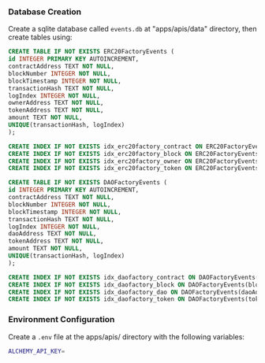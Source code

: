 ### Database Creation

Create a sqlite database called `events.db` at "apps/apis/data" directory, then create tables using:

```sql
CREATE TABLE IF NOT EXISTS ERC20FactoryEvents (
id INTEGER PRIMARY KEY AUTOINCREMENT,
contractAddress TEXT NOT NULL,
blockNumber INTEGER NOT NULL,
blockTimestamp INTEGER NOT NULL,
transactionHash TEXT NOT NULL,
logIndex INTEGER NOT NULL,
ownerAddress TEXT NOT NULL,
tokenAddress TEXT NOT NULL,
amount TEXT NOT NULL,
UNIQUE(transactionHash, logIndex)
);

CREATE INDEX IF NOT EXISTS idx_erc20factory_contract ON ERC20FactoryEvents(contractAddress);
CREATE INDEX IF NOT EXISTS idx_erc20factory_block ON ERC20FactoryEvents(blockNumber);
CREATE INDEX IF NOT EXISTS idx_erc20factory_owner ON ERC20FactoryEvents(ownerAddress);
CREATE INDEX IF NOT EXISTS idx_erc20factory_token ON ERC20FactoryEvents(tokenAddress);

```

```sql
CREATE TABLE IF NOT EXISTS DAOFactoryEvents (
id INTEGER PRIMARY KEY AUTOINCREMENT,
contractAddress TEXT NOT NULL,
blockNumber INTEGER NOT NULL,
blockTimestamp INTEGER NOT NULL,
transactionHash TEXT NOT NULL,
logIndex INTEGER NOT NULL,
daoAddress TEXT NOT NULL,
tokenAddress TEXT NOT NULL,
amount TEXT NOT NULL,
UNIQUE(transactionHash, logIndex)
);

CREATE INDEX IF NOT EXISTS idx_daofactory_contract ON DAOFactoryEvents(contractAddress);
CREATE INDEX IF NOT EXISTS idx_daofactory_block ON DAOFactoryEvents(blockNumber);
CREATE INDEX IF NOT EXISTS idx_daofactory_dao ON DAOFactoryEvents(daoAddress);
CREATE INDEX IF NOT EXISTS idx_daofactory_token ON DAOFactoryEvents(tokenAddress);
```

### Environment Configuration

Create a `.env` file at the apps/apis/ directory with the following variables:

```sh
ALCHEMY_API_KEY=
```
